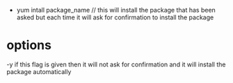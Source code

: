 * yum intall package_name // this will install the package that has been asked but each time it will ask for confirmation to install the package


# options

-y if this flag is given then it will not ask for confirmation and it will install the package automatically

